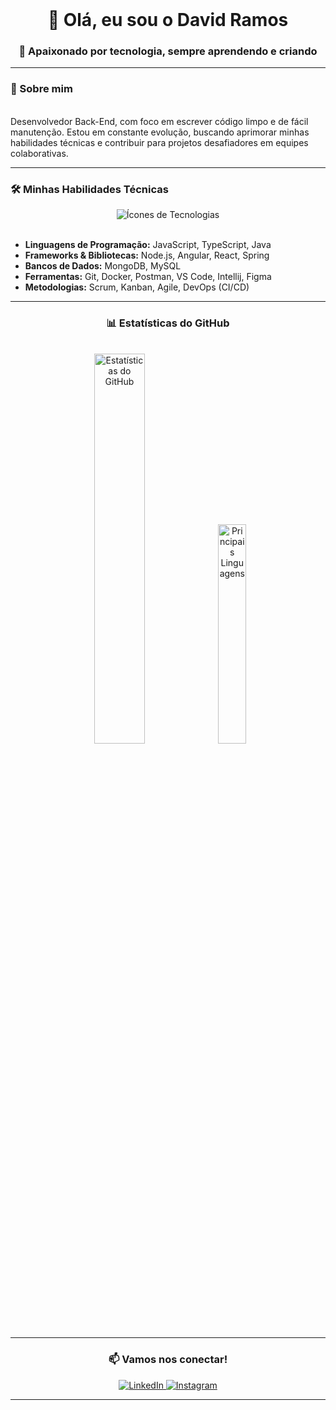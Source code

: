 <div align="center">
  <br>
  <h1 align="center">👋 Olá, eu sou o David Ramos</h1>
  <h3 align="center">🌟 Apaixonado por tecnologia, sempre aprendendo e criando</h3>
</div>

---

### 📌 Sobre mim
<br>
Desenvolvedor Back-End, com foco em escrever código limpo e de fácil manutenção. Estou em constante evolução, buscando aprimorar minhas habilidades técnicas e contribuir para projetos desafiadores em equipes colaborativas.

---

### 🛠️ Minhas Habilidades Técnicas

<div align="center">
  <img src="https://skillicons.dev/icons?i=java,javascript,typescript,nodejs,angular,react,mongodb,git,docker,postman,mysql,figma,spring" alt="Ícones de Tecnologias" />
</div>

<br>

- **Linguagens de Programação:** JavaScript, TypeScript, Java
- **Frameworks & Bibliotecas:** Node.js, Angular, React, Spring
- **Bancos de Dados:** MongoDB, MySQL
- **Ferramentas:** Git, Docker, Postman, VS Code, Intellij, Figma
- **Metodologias:** Scrum, Kanban, Agile, DevOps (CI/CD)

---

<h3 align="center">📊 Estatísticas do GitHub</h3>
<br>
<div align="center">
  <img src="https://github-readme-stats.vercel.app/api?username=DavidSoaresRamos&show_icons=true&theme=dracula&hide_border=true&count_private=true" alt="Estatísticas do GitHub" width="40%" />
  <img src="https://github-readme-stats.vercel.app/api/top-langs/?username=DavidSoaresRamos&layout=compact&theme=dracula&hide_border=true" alt="Principais Linguagens" width="30%" />
</div>

---

<h3 align="center">📫 Vamos nos conectar!</h3>
<div align="center">
  <a href="https://www.linkedin.com/in/david-soares-ramos-751117278/">
    <img src="https://img.shields.io/badge/LinkedIn-0A66C2?style=for-the-badge&logo=linkedin&logoColor=white" alt="LinkedIn" />
  </a>
  <a href="https://www.instagram.com/davidgsrx?igsh=MWtubzVjNmlvYjNzeA==">
    <img src="https://img.shields.io/badge/Instagram-E4405F?style=for-the-badge&logo=instagram&logoColor=white" alt="Instagram" />
  </a>
</div>

---
